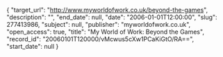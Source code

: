 {
  "target_url": "http://www.myworldofwork.co.uk/beyond-the-games", 
  "description": "", 
  "end_date": null, 
  "date": "2006-01-01T12:00:00", 
  "slug": 277413986, 
  "subject": null, 
  "publisher": "myworldofwork.co.uk", 
  "open_access": true, 
  "title": "My World of Work: Beyond the Games", 
  "record_id": "20060101T120000/vMcwus5cXw1PCaKiGtO/RA==", 
  "start_date": null
}

